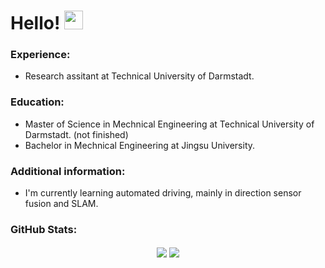 # Hello! <img src="https://raw.githubusercontent.com/MartinHeinz/MartinHeinz/master/wave.gif" width="30px">


### Experience:
* Research assitant at Technical University of Darmstadt.

### Education:
* Master of Science in Mechnical Engineering at Technical University of Darmstadt. (not finished)
* Bachelor in Mechnical Engineering at Jingsu University.

### Additional information:
* I'm currently learning automated driving, mainly in direction sensor fusion and SLAM.

### GitHub Stats:	
<p align="center"   >

<img align="center" src="https://github-readme-stats.vercel.app/api/top-langs/?username=Verneinender&theme=tokyonight&hide=Makefile,C,Typescript" >	
<img align="center" src="https://github-readme-stats.vercel.app/api?username=Verneinender&show_icons=true&theme=tokyonight" > 

</p>  

<!--
**Verneinender/Verneinender** is a ✨ _special_ ✨ repository because its `README.md` (this file) appears on your GitHub profile.



Here are some ideas to get you started:

- 🔭 I’m currently working on ...
- 🌱 I’m currently learning ...
- 👯 I’m looking to collaborate on ...
- 🤔 I’m looking for help with ...
- 💬 Ask me about ...
- 📫 How to reach me: ...
- 😄 Pronouns: ...
- ⚡ Fun fact: ...
-->
